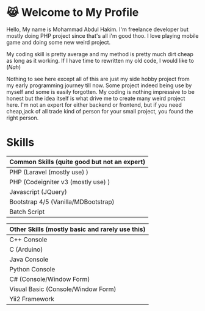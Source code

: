 
# 😹 Welcome to My Profile

Hello, My name is Mohammad Abdul Hakim. I'm freelance developer but mostly doing PHP project since that's all i'm good thoo. I love playing mobile game and doing some new weird project.

My coding skill is pretty average and my method is pretty much dirt cheap as long as it working. If I have time to rewritten my old code, I would like to (*Nah*)

Nothing to see here except all of this are just my side hobby project from my early programming journey till now. Some project indeed being use by myself and some is easily forgotten. My coding is nothing impressive to be honest but the idea itself is what drive me to create many weird project here. I'm not an expert for either backend or frontend, but if you need cheap,jack of all trade kind of person for your small project, you found the right person.
 # Skills


| Common Skills (quite good but not an expert)| 
| -------------|
| PHP (Laravel (mostly use) )      |
| PHP (Codeigniter v3 (mostly use) )      |
| Javascript (JQuery) |
| Bootstrap 4/5 (Vanilla/MDBootstrap) |
| Batch Script |

| Other Skills (mostly basic and rarely use this) |
|-----------|
| C++ Console |
| C (Arduino)  |
| Java Console |
| Python Console |
| C# (Console/Window Form)      |
| Visual Basic (Console/Window Form) |
|Yii2 Framework|
